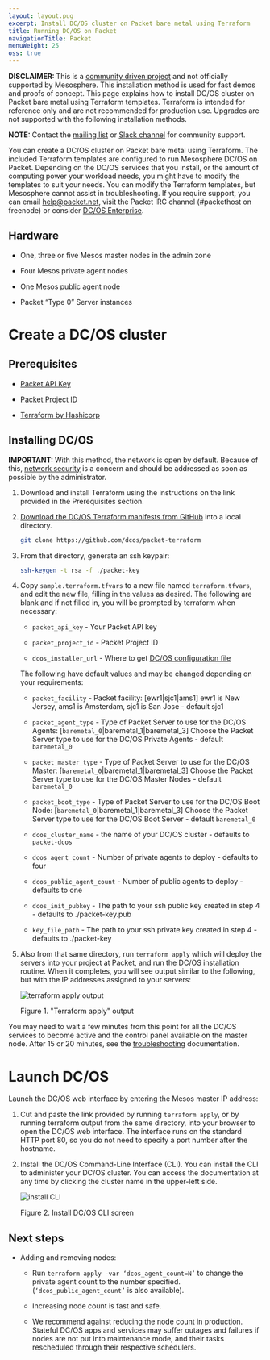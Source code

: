 ```yaml
---
layout: layout.pug
excerpt: Install DC/OS cluster on Packet bare metal using Terraform
title: Running DC/OS on Packet
navigationTitle: Packet
menuWeight: 25
oss: true
---
```


<p class="message--warning"><strong>DISCLAIMER: </strong>This is a <a href="https://github.com/dcos/terraform-dcos/tree/master/gcp">community driven project</a> and not officially supported by Mesosphere. This installation method is used for fast demos and proofs of concept. This page explains how to install DC/OS cluster on Packet bare metal using Terraform templates. Terraform is intended for reference only and are not recommended for production use. Upgrades are not supported with the following installation methods.</p>

<p class="message--note"><strong>NOTE: </strong>Contact the <a href="https://groups.google.com/a/dcos.io/forum/#!forum/users">mailing list</a> or <a href="http://chat.dcos.io/?_ga=2.226911897.58407594.1533244861-1110201164.1520633201">Slack channel</a> for community support. </p>

You can create a DC/OS cluster on Packet bare metal using Terraform. The included Terraform templates are configured to run Mesosphere DC/OS on Packet. Depending on the DC/OS services that you install, or the amount of computing power your workload needs, you might have to modify the templates to suit your needs. You can modify the Terraform templates, but Mesosphere cannot assist in troubleshooting. If you require support, you can email help@packet.net, visit the Packet IRC channel (#packethost on freenode) or consider [DC/OS Enterprise](https://mesosphere.com/). 

## Hardware

- One, three or five Mesos master nodes in the admin zone

- Four Mesos private agent nodes

- One Mesos public agent node

- Packet “Type 0” Server instances

# Create a DC/OS cluster

## Prerequisites

- [Packet API Key](https://help.packet.net/quick-start/api-integrations)

- [Packet Project ID](https://help.packet.net/quick-start/api-integrations)

- [Terraform by Hashicorp](https://www.terraform.io/intro/getting-started/install.html)

## Installing DC/OS

<p class="message--important"><strong>IMPORTANT: </strong>With this method, the network is open by default. Because of this, <a href="/1.12/administering-clusters/securing-your-cluster/#network-security">network security</a> is a concern and should be addressed as soon as possible by the administrator.</p>

1.  Download and install Terraform using the instructions on the link provided in the Prerequisites section.

2.  [Download the DC/OS Terraform manifests from GitHub](https://github.com/dcos/packet-terraform) into a local  directory.

    ```bash
    git clone https://github.com/dcos/packet-terraform
    ```

3.  From that directory, generate an ssh keypair:

    ```bash
    ssh-keygen -t rsa -f ./packet-key
    ```

4.  Copy `sample.terraform.tfvars` to a new file named `terraform.tfvars`, and edit the new file, filling in the values as desired. The following are blank and if not filled in, you will be prompted by terraform when necessary:

    - `packet_api_key` - Your Packet API key

    - `packet_project_id` - Packet Project ID

    - `dcos_installer_url` - Where to get [DC/OS configuration file](https://downloads.dcos.io/dcos/stable/dcos_generate_config.sh)

    The following have default values and may be changed depending on your requirements:

    - `packet_facility` - Packet facility: [ewr1|sjc1|ams1]
      ewr1 is New Jersey, ams1 is Amsterdam, sjc1 is San Jose - default sjc1

    - `packet_agent_type` - Type of Packet Server to use for the DC/OS Agents: [`baremetal_0`|baremetal_1|baremetal_3]
      Choose the Packet Server type to use for the DC/OS Private Agents - default `baremetal_0`

    - `packet_master_type` - Type of Packet Server to use for the DC/OS Master: [`baremetal_0`|baremetal_1|baremetal_3]
      Choose the Packet Server type to use for the DC/OS Master Nodes - default `baremetal_0`

    - `packet_boot_type` - Type of Packet Server to use for the DC/OS Boot Node: [`baremetal_0`|baremetal_1|baremetal_3]
      Choose the Packet Server type to use for the DC/OS Boot Server - default `baremetal_0`

    - `dcos_cluster_name` - the name of your DC/OS cluster - defaults to `packet-dcos`

    - `dcos_agent_count` - Number of private agents to deploy - defaults to four

    - `dcos_public_agent_count` - Number of public agents to deploy - defaults to one

    - `dcos_init_pubkey` - The path to your ssh public key created in step 4 - defaults to ./packet-key.pub

    - `key_file_path` - The path to your ssh private key created in step 4 - defaults to ./packet-key

5.  Also from that same directory, run `terraform apply` which will deploy the servers into your project at Packet, and run the DC/OS installation routine. When it completes, you will see output similar to the following, but with the IP addresses assigned to your servers:

    ![terraform apply output](/1.12/img/packet_terraform_output.png)

    Figure 1. "Terraform apply" output

You may need to wait a few minutes from this point for all the DC/OS services to become active and the control panel available on the master node. After 15 or 20 minutes, see the [troubleshooting](/1.12/installing/troubleshooting/) documentation.

# Launch DC/OS
Launch the DC/OS web interface by entering the Mesos master IP address:

1.  Cut and paste the link provided by running `terraform apply`, or by running terraform output from the same directory, into your browser to open the DC/OS web interface. The interface runs on the standard HTTP port 80, so you do not need to specify a port number after the hostname.

2.  Install the DC/OS Command-Line Interface (CLI). You can install the CLI to administer your DC/OS cluster. You can access the documentation at any time by clicking the cluster name in the upper-left side.

    ![install CLI](/1.12/img/install-cli-terminal.png)

    Figure 2. Install DC/OS CLI screen

## Next steps

- Adding and removing nodes:

  - Run `terraform apply -var ‘dcos_agent_count=N’` to change the private agent count to the number specified. (`‘dcos_public_agent_count’` is also available).

  - Increasing node count is fast and safe.

  - We recommend against reducing the node count in production. Stateful DC/OS apps and services may suffer outages and failures if nodes are not put into maintenance mode, and their tasks rescheduled through their respective schedulers.

